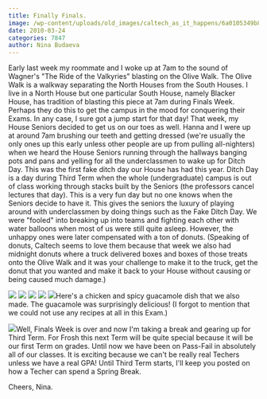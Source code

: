 ```yaml
---
title: Finally Finals.
image: /wp-content/uploads/old_images/caltech_as_it_happens/6a0105349b8251970b01310fce059c970c.jpg
date: 2010-03-24
categories: 7847
author: Nina Budaeva
---
```



Early last week my roommate and I woke up at 7am to the sound of Wagner's "The Ride of the Valkyries" blasting on the Olive Walk. The Olive Walk is a walkway separating the North Houses from the South Houses. I live in a North House but one particular South House, namely Blacker House, has tradition of blasting this piece at 7am during Finals Week. Perhaps they do this to get the campus in the mood for conquering their Exams. In any case, I sure got a jump start for that day!
That week, my House Seniors decided to get us on our toes as well. Hanna and I were up at around 7am brushing our teeth and getting dressed (we're usually the only ones up this early unless other people are up from pulling all-nighters) when we heard the House Seniors running through the hallways banging pots and pans and yelling for all the underclassmen to wake up for Ditch Day. This was the first fake ditch day our House has had this year. Ditch Day is a day during Third Term when the whole (undergraduate) campus is out of class working through stacks built by the Seniors (the professors cancel lectures that day). This is a very fun day but no one knows when the Seniors decide to have it. This gives the seniors the luxury of playing around with underclassmen by doing things such as the Fake Ditch Day. We were "fooled" into breaking up into teams and fighting each other with water balloons when most of us were still quite asleep. However, the unhappy ones were later compensated with a ton of donuts. (Speaking of donuts, Caltech seems to love them because that week we also had midnight donuts where a truck delivered boxes and boxes of those treats onto the Olive Walk and it was your challenge to make it to the truck, get the donut that you wanted and make it back to your House without causing or being caused much damage.)

![](/old_images/caltech_as_it_happens/6a0105349b8251970b01310fce0d57970c.jpg)
![](/old_images/caltech_as_it_happens/6a0105349b8251970b01310fce1220970c.jpg)
![](/old_images/caltech_as_it_happens/6a0105349b8251970b01310fce13e9970c.jpg)
![](/old_images/caltech_as_it_happens/6a0105349b8251970b0120a967162c970b.jpg)
![](/old_images/caltech_as_it_happens/6a0105349b8251970b01310fce1879970c.jpg)Here's a chicken and spicy guacamole dish that we also made. The guacamole was surprisingly delicious! (I forgot to mention that we could not use any recipes at all in this Exam.)

![](/old_images/caltech_as_it_happens/6a0105349b8251970b0120a9671af5970b.jpg)Well, Finals Week is over and now I'm taking a break and gearing up for Third Term. For Frosh this next Term will be quite special because it will be our first Term on grades. Until now we have been on Pass-Fail in absolutely all of our classes. It is exciting because we can't be really real Techers unless we have a real GPA!
Until Third Term starts, I'll keep you posted on how a Techer can spend a Spring Break.

Cheers,
Nina.
